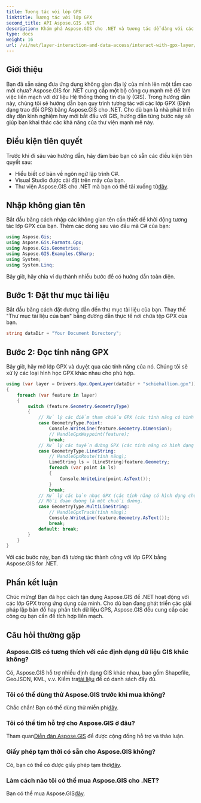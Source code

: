 ```yaml
---
title: Tương tác với lớp GPX
linktitle: Tương tác với lớp GPX
second_title: API Aspose.GIS .NET
description: Khám phá Aspose.GIS cho .NET và tương tác dễ dàng với các lớp GPX. Tải xuống thư viện, dùng thử miễn phí và nâng cao các ứng dụng không gian địa lý của bạn!
type: docs
weight: 16
url: /vi/net/layer-interaction-and-data-access/interact-with-gpx-layer/
---
```

## Giới thiệu
Bạn đã sẵn sàng đưa ứng dụng không gian địa lý của mình lên một tầm cao mới chưa? Aspose.GIS for .NET cung cấp một bộ công cụ mạnh mẽ để làm việc liền mạch với dữ liệu Hệ thống thông tin địa lý (GIS). Trong hướng dẫn này, chúng tôi sẽ hướng dẫn bạn quy trình tương tác với các lớp GPX (Định dạng trao đổi GPS) bằng Aspose.GIS cho .NET. Cho dù bạn là nhà phát triển dày dặn kinh nghiệm hay mới bắt đầu với GIS, hướng dẫn từng bước này sẽ giúp bạn khai thác các khả năng của thư viện mạnh mẽ này.
## Điều kiện tiên quyết
Trước khi đi sâu vào hướng dẫn, hãy đảm bảo bạn có sẵn các điều kiện tiên quyết sau:
- Hiểu biết cơ bản về ngôn ngữ lập trình C#.
- Visual Studio được cài đặt trên máy của bạn.
-  Thư viện Aspose.GIS cho .NET mà bạn có thể tải xuống từ[đây](https://releases.aspose.com/gis/net/).
## Nhập không gian tên
Bắt đầu bằng cách nhập các không gian tên cần thiết để khởi động tương tác lớp GPX của bạn. Thêm các dòng sau vào đầu mã C# của bạn:
```csharp
using Aspose.Gis;
using Aspose.Gis.Formats.Gpx;
using Aspose.Gis.Geometries;
using Aspose.GIS.Examples.CSharp;
using System;
using System.Linq;
```
Bây giờ, hãy chia ví dụ thành nhiều bước để có hướng dẫn toàn diện.
## Bước 1: Đặt thư mục tài liệu
Bắt đầu bằng cách đặt đường dẫn đến thư mục tài liệu của bạn. Thay thế "Thư mục tài liệu của bạn" bằng đường dẫn thực tế nơi chứa tệp GPX của bạn.
```csharp
string dataDir = "Your Document Directory";
```
## Bước 2: Đọc tính năng GPX
Bây giờ, hãy mở lớp GPX và duyệt qua các tính năng của nó. Chúng tôi sẽ xử lý các loại hình học GPX khác nhau cho phù hợp.
```csharp
using (var layer = Drivers.Gpx.OpenLayer(dataDir + "schiehallion.gpx"))
{
    foreach (var feature in layer)
    {
        switch (feature.Geometry.GeometryType)
        {
            // Xử lý các điểm tham chiếu GPX (các tính năng có hình dạng điểm).
            case GeometryType.Point:
                Console.WriteLine(feature.Geometry.Dimension);
                // HandleGpxWaypoint(feature);
                break;
            // Xử lý các tuyến đường GPX (các tính năng có hình dạng chuỗi đường).
            case GeometryType.LineString:
                // HandleGpxRoute(tính năng);
                LineString ls = (LineString)feature.Geometry;
                foreach (var point in ls)
                {
                    Console.WriteLine(point.AsText());
                }
                break;
            // Xử lý các bản nhạc GPX (các tính năng có hình dạng chuỗi nhiều dòng).
            // Mỗi đoạn đường là một chuỗi đường.
            case GeometryType.MultiLineString:
                // HandleGpxTrack(tính năng);
                Console.WriteLine(feature.Geometry.AsText());
                break;
            default: break;
        }
    }
}
```
Với các bước này, bạn đã tương tác thành công với lớp GPX bằng Aspose.GIS for .NET.
## Phần kết luận
Chúc mừng! Bạn đã học cách tận dụng Aspose.GIS để .NET hoạt động với các lớp GPX trong ứng dụng của mình. Cho dù bạn đang phát triển các giải pháp lập bản đồ hay phân tích dữ liệu GPS, Aspose.GIS đều cung cấp các công cụ bạn cần để tích hợp liền mạch.
## Câu hỏi thường gặp
### Aspose.GIS có tương thích với các định dạng dữ liệu GIS khác không?
 Có, Aspose.GIS hỗ trợ nhiều định dạng GIS khác nhau, bao gồm Shapefile, GeoJSON, KML, v.v. Kiểm tra[tài liệu](https://reference.aspose.com/gis/net/) để có danh sách đầy đủ.
### Tôi có thể dùng thử Aspose.GIS trước khi mua không?
 Chắc chắn! Bạn có thể dùng thử miễn phí[đây](https://releases.aspose.com/).
### Tôi có thể tìm hỗ trợ cho Aspose.GIS ở đâu?
 Tham quan[Diễn đàn Aspose.GIS](https://forum.aspose.com/c/gis/33) để được cộng đồng hỗ trợ và thảo luận.
### Giấy phép tạm thời có sẵn cho Aspose.GIS không?
 Có, bạn có thể có được giấy phép tạm thời[đây](https://purchase.aspose.com/temporary-license/).
### Làm cách nào tôi có thể mua Aspose.GIS cho .NET?
 Bạn có thể mua Aspose.GIS[đây](https://purchase.aspose.com/buy).